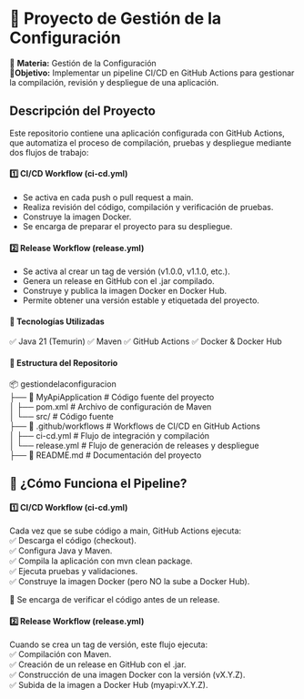 # 🚀 Proyecto de Gestión de la Configuración
  📌 **Materia:** Gestión de la Configuración  
  📌**Objetivo:** Implementar un pipeline CI/CD en GitHub Actions para gestionar la compilación, revisión y despliegue de una aplicación.

## Descripción del Proyecto
Este repositorio contiene una aplicación configurada con GitHub Actions, que automatiza el proceso de compilación, pruebas y despliegue mediante dos flujos de trabajo:

#### 1️⃣ CI/CD Workflow (ci-cd.yml)
+  Se activa en cada push o pull request a main.
+  Realiza revisión del código, compilación y verificación de pruebas.
+  Construye la imagen Docker.
+  Se encarga de preparar el proyecto para su despliegue.

#### 2️⃣ Release Workflow (release.yml)
+  Se activa al crear un tag de versión (v1.0.0, v1.1.0, etc.).
+  Genera un release en GitHub con el .jar compilado.
+  Construye y publica la imagen Docker en Docker Hub.
+  Permite obtener una versión estable y etiquetada del proyecto.

#### 🔧 Tecnologías Utilizadas
  ✅ Java 21 (Temurin)
  ✅ Maven
  ✅ GitHub Actions
  ✅ Docker & Docker Hub

#### 📂 Estructura del Repositorio

📦 gestiondelaconfiguracion  
├── 📁 MyApiApplication        # Código fuente del proyecto  
│   ├── pom.xml               # Archivo de configuración de Maven  
│   └── src/                  # Código fuente  
├── 📁 .github/workflows      # Workflows de CI/CD en GitHub Actions  
│   ├── ci-cd.yml             # Flujo de integración y compilación  
│   └── release.yml           # Flujo de generación de releases y despliegue  
├── 📜 README.md              # Documentación del proyecto  

## 🚀 ¿Cómo Funciona el Pipeline?

#### 1️⃣ CI/CD Workflow (ci-cd.yml)

Cada vez que se sube código a main, GitHub Actions ejecuta:  
✅ Descarga el código (checkout).  
✅ Configura Java y Maven.  
✅ Compila la aplicación con mvn clean package.  
✅ Ejecuta pruebas y validaciones.  
✅ Construye la imagen Docker (pero NO la sube a Docker Hub).  

📌 Se encarga de verificar el código antes de un release.  

#### 2️⃣ Release Workflow (release.yml)

Cuando se crea un tag de versión, este flujo ejecuta:  
✅ Compilación con Maven.  
✅ Creación de un release en GitHub con el .jar.  
✅ Construcción de una imagen Docker con la versión (vX.Y.Z).  
✅ Subida de la imagen a Docker Hub (myapi:vX.Y.Z).  
